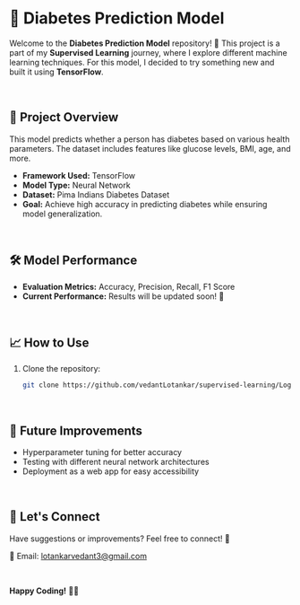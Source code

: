 # 🏥 Diabetes Prediction Model  

Welcome to the **Diabetes Prediction Model** repository! 🎉 This project is a part of my **Supervised Learning** journey, where I explore different machine learning techniques. For this model, I decided to try something new and built it using **TensorFlow**.  

<br/>

## 🔹 Project Overview  

This model predicts whether a person has diabetes based on various health parameters. The dataset includes features like glucose levels, BMI, age, and more. 

- **Framework Used:** TensorFlow 
- **Model Type:** Neural Network 
- **Dataset:** Pima Indians Diabetes Dataset 
- **Goal:** Achieve high accuracy in predicting diabetes while ensuring model generalization.  

<br/>

## 🛠️ Model Performance  

- **Evaluation Metrics:** Accuracy, Precision, Recall, F1 Score 
- **Current Performance:** Results will be updated soon! 🚀  

<br/>

## 📈 How to Use  

1. Clone the repository:  
   ```bash
   git clone https://github.com/vedantLotankar/supervised-learning/Logistic-regression/Diabetes_Prediction.git
   ```  
<br/>

## 🚀 Future Improvements  

- Hyperparameter tuning for better accuracy 
- Testing with different neural network architectures 
- Deployment as a web app for easy accessibility 

<br/>

## 🙋 Let's Connect  

Have suggestions or improvements? Feel free to connect! 🤝  

📧 Email: [lotankarvedant3@gmail.com](mailto:lotankarvedant3@gmail.com)  

<br/>

**Happy Coding!** 🧑‍💻
